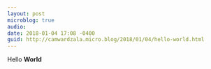 ```yaml
---
layout: post
microblog: true
audio: 
date: 2018-01-04 17:08 -0400
guid: http://camwardzala.micro.blog/2018/01/04/hello-world.html
---
```

Hello **World**
